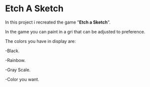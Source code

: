 # Etch A Sketch

In this project i recreated the game "**Etch a Sketch**".

In the game you can paint in a gri that can be adjusted to preference.

The colors you have in display are: 

-Black.

-Rainbow.

-Gray Scale.

-Color you want.

